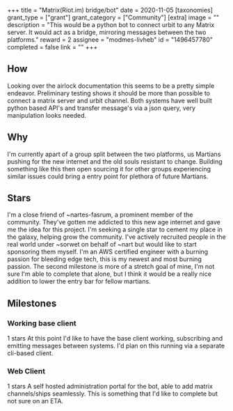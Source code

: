 +++
title = "Matrix(Riot.im) bridge/bot"
date = 2020-11-05
[taxonomies]
grant_type = ["grant"]
grant_category = ["Community"]
[extra]
image = ""
description = "This would be a python bot to connect urbit to any Matrix server. It would act as a bridge, mirroring messages between the two platforms."
reward = 2
assignee = "modmes-livheb"
id = "1496457780"
completed = false
link = ""
+++

## How
Looking over the airlock documentation this seems to be a pretty simple endeavor. Preliminary testing shows it should be more than possible to connect a matrix server and urbit channel. Both systems have well built python based API's and transfer message's via a json query, very manipulation looks needed.
## Why
I'm currently apart of a group split between the two platforms, us Martians pushing for the new internet and the old souls resistant to change. Building something like this then open sourcing it for other groups experiencing similar issues could bring a entry point for plethora of future Martians.
## Stars
I'm a close friend of ~nartes-fasrum, a prominent member of the community. They've gotten me addicted to this new age internet and gave me the idea for this project. I'm seeking a single star to cement my place in the galaxy, helping grow the community. I've actively recruited people in the real world under ~sorwet on behalf of ~nart but would like to start sponsoring them myself. I'm an AWS certified engineer with a burning passion for bleeding edge tech, this is my newest and most burning passion. The second milestone is more of a stretch goal of mine, I'm not sure I'm able to complete that alone, but I think it would be a really nice addition to lower the entry bar for fellow martians.



## Milestones


### Working base client
1 stars
At this point I'd like to have the base client working, subscribing and emitting messages between systems. I'd plan on this running via a separate cli-based client.


### Web Client
1 stars
A self hosted administration portal for the bot, able to add matrix channels/ships seamlessly. This is something that I'd like to complete but not sure on an ETA.

    